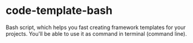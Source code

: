 # code-template-bash
Bash script, which helps you fast creating framework templates for your projects. You'll be able to use it as command in terminal (command line).
